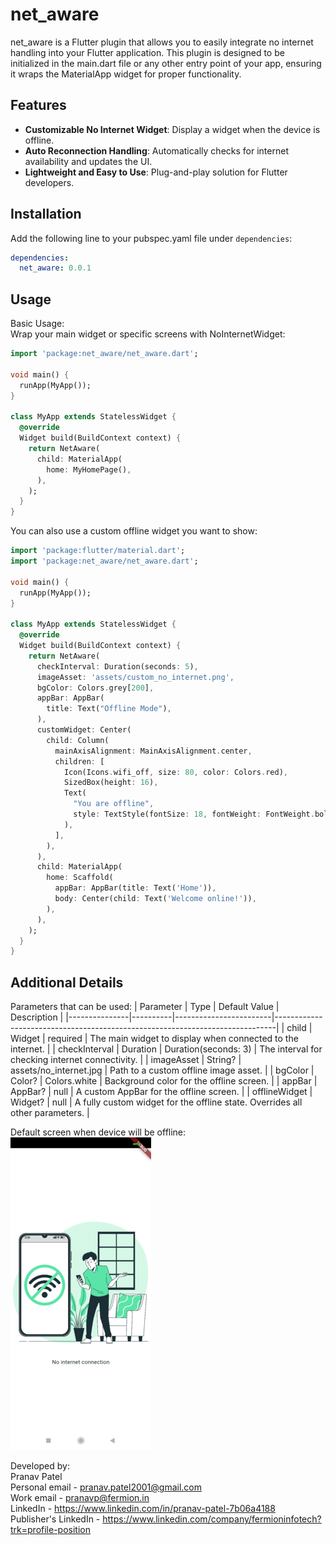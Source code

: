 # net_aware
net_aware is a Flutter plugin that allows you to easily integrate no internet handling into your Flutter application. 
This plugin is designed to be initialized in the main.dart file or any other entry point of your app, 
ensuring it wraps the MaterialApp widget for proper functionality.

## Features

- **Customizable No Internet Widget**: Display a widget when the device is offline.
- **Auto Reconnection Handling**: Automatically checks for internet availability and updates the UI.
- **Lightweight and Easy to Use**: Plug-and-play solution for Flutter developers.

## Installation
Add the following line to your pubspec.yaml file under `dependencies`:
```yaml
dependencies:
  net_aware: 0.0.1
```

## Usage
Basic Usage: <br>
Wrap your main widget or specific screens with NoInternetWidget:
```dart
import 'package:net_aware/net_aware.dart';

void main() {
  runApp(MyApp());
}

class MyApp extends StatelessWidget {
  @override
  Widget build(BuildContext context) {
    return NetAware(
      child: MaterialApp(
        home: MyHomePage(),
      ),
    );
  }
}
```
You can also use a custom offline widget you want to show:
```dart
import 'package:flutter/material.dart';
import 'package:net_aware/net_aware.dart';

void main() {
  runApp(MyApp());
}

class MyApp extends StatelessWidget {
  @override
  Widget build(BuildContext context) {
    return NetAware(
      checkInterval: Duration(seconds: 5),
      imageAsset: 'assets/custom_no_internet.png',
      bgColor: Colors.grey[200],
      appBar: AppBar(
        title: Text("Offline Mode"),
      ),
      customWidget: Center(
        child: Column(
          mainAxisAlignment: MainAxisAlignment.center,
          children: [
            Icon(Icons.wifi_off, size: 80, color: Colors.red),
            SizedBox(height: 16),
            Text(
              "You are offline",
              style: TextStyle(fontSize: 18, fontWeight: FontWeight.bold),
            ),
          ],
        ),
      ),
      child: MaterialApp(
        home: Scaffold(
          appBar: AppBar(title: Text('Home')),
          body: Center(child: Text('Welcome online!')),
        ),
      ),
    );
  }
}

```

## Additional Details
Parameters that can be used:
| Parameter     | Type     | Default Value          | Description                                                                  |
|---------------|----------|------------------------|------------------------------------------------------------------------------|
| child         | Widget   | required               | The main widget to display when connected to the internet.                   |
| checkInterval | Duration | Duration(seconds: 3)   | The interval for checking internet connectivity.                             |
| imageAsset    | String?  | assets/no_internet.jpg | Path to a custom offline image asset.                                        |
| bgColor       | Color?   | Colors.white           | Background color for the offline screen.                                     |
| appBar        | AppBar?  | null                   | A custom AppBar for the offline screen.                                      |
| offlineWidget  | Widget?  | null                   | A fully custom widget for the offline state. Overrides all other parameters. |

Default screen when device will be offline: <br>
![Screenshot](assets/app_ss.png)

Developed by: <br>
Pranav Patel <br>
Personal email - pranav.patel2001@gmail.com <br>
Work email - pranavp@fermion.in <br>
LinkedIn - https://www.linkedin.com/in/pranav-patel-7b06a4188 <br>
Publisher's LinkedIn - https://www.linkedin.com/company/fermioninfotech?trk=profile-position

